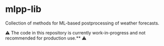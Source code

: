 # mlpp-lib

Collection of methods for ML-based postprocessing of weather forecasts.

:warning: The code in this repository is currently work-in-progress and not recommended for production use.** :warning:

